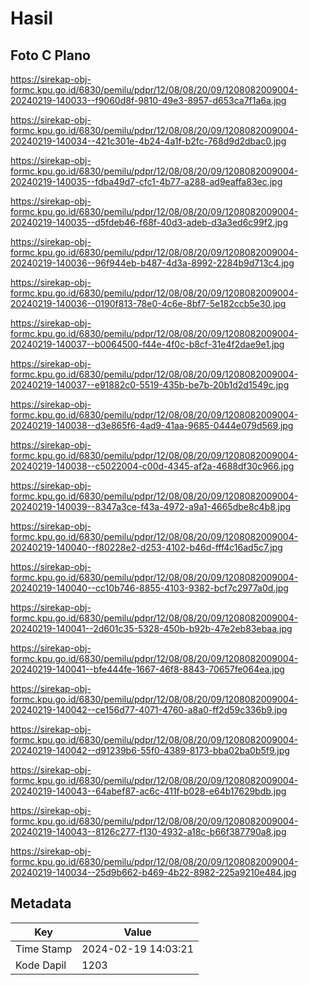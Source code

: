 # Hasil

## Foto C Plano

https://sirekap-obj-formc.kpu.go.id/6830/pemilu/pdpr/12/08/08/20/09/1208082009004-20240219-140033--f9060d8f-9810-49e3-8957-d653ca7f1a6a.jpg

https://sirekap-obj-formc.kpu.go.id/6830/pemilu/pdpr/12/08/08/20/09/1208082009004-20240219-140034--421c301e-4b24-4a1f-b2fc-768d9d2dbac0.jpg

https://sirekap-obj-formc.kpu.go.id/6830/pemilu/pdpr/12/08/08/20/09/1208082009004-20240219-140035--fdba49d7-cfc1-4b77-a288-ad9eaffa83ec.jpg

https://sirekap-obj-formc.kpu.go.id/6830/pemilu/pdpr/12/08/08/20/09/1208082009004-20240219-140035--d5fdeb46-f68f-40d3-adeb-d3a3ed6c99f2.jpg

https://sirekap-obj-formc.kpu.go.id/6830/pemilu/pdpr/12/08/08/20/09/1208082009004-20240219-140036--96f944eb-b487-4d3a-8992-2284b9d713c4.jpg

https://sirekap-obj-formc.kpu.go.id/6830/pemilu/pdpr/12/08/08/20/09/1208082009004-20240219-140036--0190f813-78e0-4c6e-8bf7-5e182ccb5e30.jpg

https://sirekap-obj-formc.kpu.go.id/6830/pemilu/pdpr/12/08/08/20/09/1208082009004-20240219-140037--b0064500-f44e-4f0c-b8cf-31e4f2dae9e1.jpg

https://sirekap-obj-formc.kpu.go.id/6830/pemilu/pdpr/12/08/08/20/09/1208082009004-20240219-140037--e91882c0-5519-435b-be7b-20b1d2d1549c.jpg

https://sirekap-obj-formc.kpu.go.id/6830/pemilu/pdpr/12/08/08/20/09/1208082009004-20240219-140038--d3e865f6-4ad9-41aa-9685-0444e079d569.jpg

https://sirekap-obj-formc.kpu.go.id/6830/pemilu/pdpr/12/08/08/20/09/1208082009004-20240219-140038--c5022004-c00d-4345-af2a-4688df30c966.jpg

https://sirekap-obj-formc.kpu.go.id/6830/pemilu/pdpr/12/08/08/20/09/1208082009004-20240219-140039--8347a3ce-f43a-4972-a9a1-4665dbe8c4b8.jpg

https://sirekap-obj-formc.kpu.go.id/6830/pemilu/pdpr/12/08/08/20/09/1208082009004-20240219-140040--f80228e2-d253-4102-b46d-fff4c16ad5c7.jpg

https://sirekap-obj-formc.kpu.go.id/6830/pemilu/pdpr/12/08/08/20/09/1208082009004-20240219-140040--cc10b746-8855-4103-9382-bcf7c2977a0d.jpg

https://sirekap-obj-formc.kpu.go.id/6830/pemilu/pdpr/12/08/08/20/09/1208082009004-20240219-140041--2d601c35-5328-450b-b92b-47e2eb83ebaa.jpg

https://sirekap-obj-formc.kpu.go.id/6830/pemilu/pdpr/12/08/08/20/09/1208082009004-20240219-140041--bfe444fe-1667-46f8-8843-70657fe064ea.jpg

https://sirekap-obj-formc.kpu.go.id/6830/pemilu/pdpr/12/08/08/20/09/1208082009004-20240219-140042--ce156d77-4071-4760-a8a0-ff2d59c336b9.jpg

https://sirekap-obj-formc.kpu.go.id/6830/pemilu/pdpr/12/08/08/20/09/1208082009004-20240219-140042--d91239b6-55f0-4389-8173-bba02ba0b5f9.jpg

https://sirekap-obj-formc.kpu.go.id/6830/pemilu/pdpr/12/08/08/20/09/1208082009004-20240219-140043--64abef87-ac6c-411f-b028-e64b17629bdb.jpg

https://sirekap-obj-formc.kpu.go.id/6830/pemilu/pdpr/12/08/08/20/09/1208082009004-20240219-140043--8126c277-f130-4932-a18c-b66f387790a8.jpg

https://sirekap-obj-formc.kpu.go.id/6830/pemilu/pdpr/12/08/08/20/09/1208082009004-20240219-140034--25d9b662-b469-4b22-8982-225a9210e484.jpg


## Metadata

| Key        | Value               |
| ---------- | ------------------- |
| Time Stamp | 2024-02-19 14:03:21 |
| Kode Dapil | 1203                |



